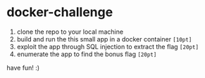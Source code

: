 # docker-challenge

1. clone the repo to your local machine
2. build and run the this small app in a docker container `[10pt]`
3. exploit the app through SQL injection to extract the flag ```[20pt]```
4. enumerate the app to find the bonus flag `[20pt]`

have fun! :)

